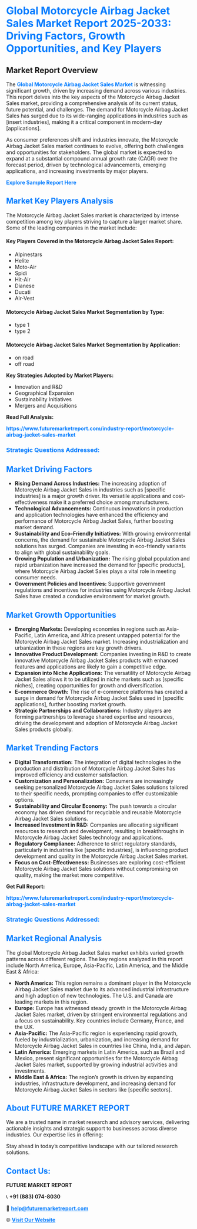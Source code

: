 <h1 style="color: #007BFF;">Global Motorcycle Airbag Jacket Sales Market Report 2025-2033: Driving Factors, Growth Opportunities, and Key Players</h1>

<section id="overview">
<h2>Market Report Overview</h2>
<p>The <a href="https://www.futuremarketreport.com/industry-report/motorcycle-airbag-jacket-sales-market" style="color: #007BFF; text-decoration: none;"><strong>Global Motorcycle Airbag Jacket Sales Market</strong></a> is witnessing significant growth, driven by increasing demand across various industries. This report delves into the key aspects of the Motorcycle Airbag Jacket Sales market, providing a comprehensive analysis of its current status, future potential, and challenges. The demand for Motorcycle Airbag Jacket Sales has surged due to its wide-ranging applications in industries such as [insert industries], making it a critical component in modern-day [applications].</p>
<p>As consumer preferences shift and industries innovate, the Motorcycle Airbag Jacket Sales market continues to evolve, offering both challenges and opportunities for stakeholders. The global market is expected to expand at a substantial compound annual growth rate (CAGR) over the forecast period, driven by technological advancements, emerging applications, and increasing investments by major players.</p>
</section>

<section id="overview">
<p><a href="https://www.futuremarketreport.com/request-sample/reportId=109304" style="color: #007BFF; text-decoration: none;"><strong>Explore Sample Report Here</strong></a></p>
</section>

<section id="key-players">
<h2 style="color: #007BFF;">Market Key Players Analysis</h2>
<p>The Motorcycle Airbag Jacket Sales market is characterized by intense competition among key players striving to capture a larger market share. Some of the leading companies in the market include:</p>
<h4>Key Players Covered in the Motorcycle Airbag Jacket Sales Report:</h4>
<ul><li>Alpinestars</li><li>Helite</li><li>Moto-Air</li><li>Spidi</li><li>Hit-Air</li><li>Dianese</li><li>Ducati</li><li>Air-Vest</li></ul>
<h4>Motorcycle Airbag Jacket Sales Market Segmentation by Type:</h4>
<ul><li>type 1</li><li>type 2</li></ul>

<h4>Motorcycle Airbag Jacket Sales Market Segmentation by Application:</h4>
<ul><li>on road</li><li>off road</li></ul>
<p><strong>Key Strategies Adopted by Market Players:</strong></p>
<ul>
<li>Innovation and R&D</li>
<li>Geographical Expansion</li>
<li>Sustainability Initiatives</li>
<li>Mergers and Acquisitions</li>
</ul>
</section>

<section>
<p><strong>Read Full Analysis: </strong></p><a href="https://www.futuremarketreport.com/industry-report/motorcycle-airbag-jacket-sales-market" style="color: #007BFF; text-decoration: none;"><strong>https://www.futuremarketreport.com/industry-report/motorcycle-airbag-jacket-sales-market</strong></a>
<h3 style="color: #007BFF;">Strategic Questions Addressed:</h3>
</section>

<section id="driving-factors">
<h2 style="color: #007BFF;">Market Driving Factors</h2>
<ul>
<li><strong>Rising Demand Across Industries:</strong> The increasing adoption of Motorcycle Airbag Jacket Sales in industries such as [specific industries] is a major growth driver. Its versatile applications and cost-effectiveness make it a preferred choice among manufacturers.</li>
<li><strong>Technological Advancements:</strong> Continuous innovations in production and application technologies have enhanced the efficiency and performance of Motorcycle Airbag Jacket Sales, further boosting market demand.</li>
<li><strong>Sustainability and Eco-Friendly Initiatives:</strong> With growing environmental concerns, the demand for sustainable Motorcycle Airbag Jacket Sales solutions has surged. Companies are investing in eco-friendly variants to align with global sustainability goals.</li>
<li><strong>Growing Population and Urbanization:</strong> The rising global population and rapid urbanization have increased the demand for [specific products], where Motorcycle Airbag Jacket Sales plays a vital role in meeting consumer needs.</li>
<li><strong>Government Policies and Incentives:</strong> Supportive government regulations and incentives for industries using Motorcycle Airbag Jacket Sales have created a conducive environment for market growth.</li>
</ul>
</section>

<section id="growth-opportunities">
<h2 style="color: #007BFF;">Market Growth Opportunities</h2>
<ul>
<li><strong>Emerging Markets:</strong> Developing economies in regions such as Asia-Pacific, Latin America, and Africa present untapped potential for the Motorcycle Airbag Jacket Sales market. Increasing industrialization and urbanization in these regions are key growth drivers.</li>
<li><strong>Innovative Product Development:</strong> Companies investing in R&D to create innovative Motorcycle Airbag Jacket Sales products with enhanced features and applications are likely to gain a competitive edge.</li>
<li><strong>Expansion into Niche Applications:</strong> The versatility of Motorcycle Airbag Jacket Sales allows it to be utilized in niche markets such as [specific niches], creating opportunities for growth and diversification.</li>
<li><strong>E-commerce Growth:</strong> The rise of e-commerce platforms has created a surge in demand for Motorcycle Airbag Jacket Sales used in [specific applications], further boosting market growth.</li>
<li><strong>Strategic Partnerships and Collaborations:</strong> Industry players are forming partnerships to leverage shared expertise and resources, driving the development and adoption of Motorcycle Airbag Jacket Sales products globally.</li>
</ul>
</section>

<section id="trending-factors">
<h2 style="color: #007BFF;">Market Trending Factors</h2>
<ul>
<li><strong>Digital Transformation:</strong> The integration of digital technologies in the production and distribution of Motorcycle Airbag Jacket Sales has improved efficiency and customer satisfaction.</li>
<li><strong>Customization and Personalization:</strong> Consumers are increasingly seeking personalized Motorcycle Airbag Jacket Sales solutions tailored to their specific needs, prompting companies to offer customizable options.</li>
<li><strong>Sustainability and Circular Economy:</strong> The push towards a circular economy has driven demand for recyclable and reusable Motorcycle Airbag Jacket Sales solutions.</li>
<li><strong>Increased Investment in R&D:</strong> Companies are allocating significant resources to research and development, resulting in breakthroughs in Motorcycle Airbag Jacket Sales technology and applications.</li>
<li><strong>Regulatory Compliance:</strong> Adherence to strict regulatory standards, particularly in industries like [specific industries], is influencing product development and quality in the Motorcycle Airbag Jacket Sales market.</li>
<li><strong>Focus on Cost-Effectiveness:</strong> Businesses are exploring cost-efficient Motorcycle Airbag Jacket Sales solutions without compromising on quality, making the market more competitive.</li>
</ul>
</section>

<section>
<p><strong>Get Full Report: </strong></p><a href="https://www.futuremarketreport.com/industry-report/motorcycle-airbag-jacket-sales-market" style="color: #007BFF; text-decoration: none;"><strong>https://www.futuremarketreport.com/industry-report/motorcycle-airbag-jacket-sales-market</strong></a>
<h3 style="color: #007BFF;">Strategic Questions Addressed:</h3>
</section>


<section id="regional-analysis">
<h2 style="color: #007BFF;">Market Regional Analysis</h2>
<p>The global Motorcycle Airbag Jacket Sales market exhibits varied growth patterns across different regions. The key regions analyzed in this report include North America, Europe, Asia-Pacific, Latin America, and the Middle East & Africa:</p>
<ul>
<li><strong>North America:</strong> This region remains a dominant player in the Motorcycle Airbag Jacket Sales market due to its advanced industrial infrastructure and high adoption of new technologies. The U.S. and Canada are leading markets in this region.</li>
<li><strong>Europe:</strong> Europe has witnessed steady growth in the Motorcycle Airbag Jacket Sales market, driven by stringent environmental regulations and a focus on sustainability. Key countries include Germany, France, and the U.K.</li>
<li><strong>Asia-Pacific:</strong> The Asia-Pacific region is experiencing rapid growth, fueled by industrialization, urbanization, and increasing demand for Motorcycle Airbag Jacket Sales in countries like China, India, and Japan.</li>
<li><strong>Latin America:</strong> Emerging markets in Latin America, such as Brazil and Mexico, present significant opportunities for the Motorcycle Airbag Jacket Sales market, supported by growing industrial activities and investments.</li>
<li><strong>Middle East & Africa:</strong> The region’s growth is driven by expanding industries, infrastructure development, and increasing demand for Motorcycle Airbag Jacket Sales in sectors like [specific sectors].</li>
</ul>
</section>

<footer>
<h2 style="color: #007BFF;">About FUTURE MARKET REPORT</h2>
<p>We are a trusted name in market research and advisory services, delivering actionable insights and strategic support to businesses across diverse industries. Our expertise lies in offering:</p>

<p>Stay ahead in today’s competitive landscape with our tailored research solutions.</p>

<h2 style="color: #007BFF;">Contact Us:</h2>
<p><strong>FUTURE MARKET REPORT</strong></p>
<p>📞 <strong>+91 (883) 074-8030</strong></p>
<p>📧 <strong><a href="mailto:help@futuremarketreport.com" style="color: #007BFF;">help@futuremarketreport.com</a></strong></p>
<p>🌐 <strong><a href="https://www.futuremarketreport.com/" style="color: #007BFF;">Visit Our Website</a></strong></p>
</footer>